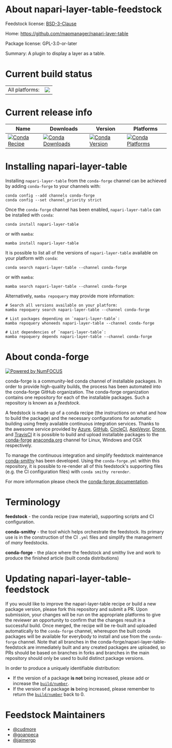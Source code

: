 About napari-layer-table-feedstock
==================================

Feedstock license: [BSD-3-Clause](https://github.com/conda-forge/napari-layer-table-feedstock/blob/main/LICENSE.txt)

Home: https://github.com/mapmanager/napari-layer-table

Package license: GPL-3.0-or-later

Summary: A plugin to display a layer as a table.

Current build status
====================


<table><tr><td>All platforms:</td>
    <td>
      <a href="https://dev.azure.com/conda-forge/feedstock-builds/_build/latest?definitionId=16628&branchName=main">
        <img src="https://dev.azure.com/conda-forge/feedstock-builds/_apis/build/status/napari-layer-table-feedstock?branchName=main">
      </a>
    </td>
  </tr>
</table>

Current release info
====================

| Name | Downloads | Version | Platforms |
| --- | --- | --- | --- |
| [![Conda Recipe](https://img.shields.io/badge/recipe-napari--layer--table-green.svg)](https://anaconda.org/conda-forge/napari-layer-table) | [![Conda Downloads](https://img.shields.io/conda/dn/conda-forge/napari-layer-table.svg)](https://anaconda.org/conda-forge/napari-layer-table) | [![Conda Version](https://img.shields.io/conda/vn/conda-forge/napari-layer-table.svg)](https://anaconda.org/conda-forge/napari-layer-table) | [![Conda Platforms](https://img.shields.io/conda/pn/conda-forge/napari-layer-table.svg)](https://anaconda.org/conda-forge/napari-layer-table) |

Installing napari-layer-table
=============================

Installing `napari-layer-table` from the `conda-forge` channel can be achieved by adding `conda-forge` to your channels with:

```
conda config --add channels conda-forge
conda config --set channel_priority strict
```

Once the `conda-forge` channel has been enabled, `napari-layer-table` can be installed with `conda`:

```
conda install napari-layer-table
```

or with `mamba`:

```
mamba install napari-layer-table
```

It is possible to list all of the versions of `napari-layer-table` available on your platform with `conda`:

```
conda search napari-layer-table --channel conda-forge
```

or with `mamba`:

```
mamba search napari-layer-table --channel conda-forge
```

Alternatively, `mamba repoquery` may provide more information:

```
# Search all versions available on your platform:
mamba repoquery search napari-layer-table --channel conda-forge

# List packages depending on `napari-layer-table`:
mamba repoquery whoneeds napari-layer-table --channel conda-forge

# List dependencies of `napari-layer-table`:
mamba repoquery depends napari-layer-table --channel conda-forge
```


About conda-forge
=================

[![Powered by
NumFOCUS](https://img.shields.io/badge/powered%20by-NumFOCUS-orange.svg?style=flat&colorA=E1523D&colorB=007D8A)](https://numfocus.org)

conda-forge is a community-led conda channel of installable packages.
In order to provide high-quality builds, the process has been automated into the
conda-forge GitHub organization. The conda-forge organization contains one repository
for each of the installable packages. Such a repository is known as a *feedstock*.

A feedstock is made up of a conda recipe (the instructions on what and how to build
the package) and the necessary configurations for automatic building using freely
available continuous integration services. Thanks to the awesome service provided by
[Azure](https://azure.microsoft.com/en-us/services/devops/), [GitHub](https://github.com/),
[CircleCI](https://circleci.com/), [AppVeyor](https://www.appveyor.com/),
[Drone](https://cloud.drone.io/welcome), and [TravisCI](https://travis-ci.com/)
it is possible to build and upload installable packages to the
[conda-forge](https://anaconda.org/conda-forge) [anaconda.org](https://anaconda.org/)
channel for Linux, Windows and OSX respectively.

To manage the continuous integration and simplify feedstock maintenance
[conda-smithy](https://github.com/conda-forge/conda-smithy) has been developed.
Using the ``conda-forge.yml`` within this repository, it is possible to re-render all of
this feedstock's supporting files (e.g. the CI configuration files) with ``conda smithy rerender``.

For more information please check the [conda-forge documentation](https://conda-forge.org/docs/).

Terminology
===========

**feedstock** - the conda recipe (raw material), supporting scripts and CI configuration.

**conda-smithy** - the tool which helps orchestrate the feedstock.
                   Its primary use is in the construction of the CI ``.yml`` files
                   and simplify the management of *many* feedstocks.

**conda-forge** - the place where the feedstock and smithy live and work to
                  produce the finished article (built conda distributions)


Updating napari-layer-table-feedstock
=====================================

If you would like to improve the napari-layer-table recipe or build a new
package version, please fork this repository and submit a PR. Upon submission,
your changes will be run on the appropriate platforms to give the reviewer an
opportunity to confirm that the changes result in a successful build. Once
merged, the recipe will be re-built and uploaded automatically to the
`conda-forge` channel, whereupon the built conda packages will be available for
everybody to install and use from the `conda-forge` channel.
Note that all branches in the conda-forge/napari-layer-table-feedstock are
immediately built and any created packages are uploaded, so PRs should be based
on branches in forks and branches in the main repository should only be used to
build distinct package versions.

In order to produce a uniquely identifiable distribution:
 * If the version of a package **is not** being increased, please add or increase
   the [``build/number``](https://docs.conda.io/projects/conda-build/en/latest/resources/define-metadata.html#build-number-and-string).
 * If the version of a package **is** being increased, please remember to return
   the [``build/number``](https://docs.conda.io/projects/conda-build/en/latest/resources/define-metadata.html#build-number-and-string)
   back to 0.

Feedstock Maintainers
=====================

* [@cudmore](https://github.com/cudmore/)
* [@goanpeca](https://github.com/goanpeca/)
* [@jaimergp](https://github.com/jaimergp/)

